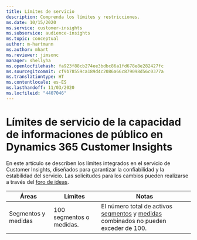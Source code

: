 ```yaml
---
title: Límites de servicio
description: Comprenda los límites y restricciones.
ms.date: 10/15/2020
ms.service: customer-insights
ms.subservice: audience-insights
ms.topic: conceptual
author: m-hartmann
ms.author: mhart
ms.reviewer: jimsonc
manager: shellyha
ms.openlocfilehash: fa923f88cb274ee3bdbc86a1fd678e8e282427fc
ms.sourcegitcommit: cf9b78559ca189d4c2086a66c879098d56c0377a
ms.translationtype: HT
ms.contentlocale: es-ES
ms.lasthandoff: 11/03/2020
ms.locfileid: "4407046"
---
```

# <a name="service-limits-in-dynamics-365-customer-insights-audience-insights-capability"></a>Límites de servicio de la capacidad de informaciones de público en Dynamics 365 Customer Insights

En este artículo se describen los límites integrados en el servicio de Customer Insights, diseñados para garantizar la confiabilidad y la estabilidad del servicio. Las solicitudes para los cambios pueden realizarse a través del [foro de ideas](https://go.microsoft.com/fwlink/?linkid=2074172). 
 
| Áreas  | Límites  | Notas |
|-------------|---------------------------------------------------------------------|---------------------------------------------------------------------|
| Segmentos y medidas | 100 segmentos o medidas. | El número total de activos [segmentos](segments.md) y [medidas](measures.md) combinados no pueden exceder de 100.  |
